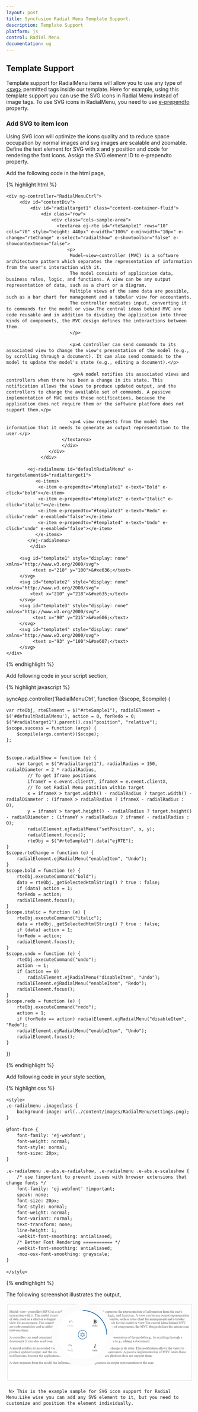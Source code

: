 ```yaml
---
layout: post
title: Syncfusion Radial Menu Template Support.
description: Template Support
platform: js
control: Radial Menu
documentation: ug
---
```


## Template Support

 Template support for RadialMenu items will allow you to use any type of [\<svg\>](https://developer.mozilla.org/en-US/docs/Web/SVG/Element#SVG_elements) permitted tags inside our template. Here for example, using this template support you can use the SVG icons in Radial Menu instead of image tags. To use SVG icons in RadialMenu, you need to use [e-prependto](https://help.syncfusion.com/api/js/ejradialmenu#members:items-prependTo) property.

 ### Add SVG to item Icon

Using SVG icon will optimize the icons quality and to reduce space occupation by normal images and svg images are scalable and zoomable. Define the text element for SVG with x and y position and code for rendering the font icons. Assign the SVG element ID to e-prependto property.

Add the following code in the html page,

{% highlight html %}

    <div ng-controller="RadialMenuCtrl">
         <div id="contentDiv">
             <div id="radialtarget1" class="content-container-fluid">
                 <div class="row">
                     <div class="cols-sample-area">
                       <textarea ej-rte id="rteSample1" rows="10" cols="70" style="height: 440px" e-width="100%" e-minwidth="10px" e-change="rteChange" e-select="radialShow" e-showtoolbar="false" e-showcontextmenu="false">
                           <p>
                            Model–view–controller (MVC) is a software architecture pattern which separates the representation of information from the user's interaction with it.
                            The model consists of application data, business rules, logic, and functions. A view can be any output representation of data, such as a chart or a diagram.
                            Multiple views of the same data are possible, such as a bar chart for management and a tabular view for accountants.
                            The controller mediates input, converting it to commands for the model or view.The central ideas behind MVC are code reusable and in addition to dividing the application into three kinds of components, the MVC design defines the interactions between them.
                            </p>

                            <p>A controller can send commands to its associated view to change the view's presentation of the model (e.g., by scrolling through a document). It can also send commands to the model to update the model's state (e.g., editing a document).</p>

                             <p>A model notifies its associated views and controllers when there has been a change in its state. This notification allows the views to produce updated output, and the controllers to change the available set of commands. A passive implementation of MVC omits these notifications, because the application does not require them or the software platform does not support them.</p>

                            <p>A view requests from the model the information that it needs to generate an output representation to the user.</p>
                         </textarea>
                         </div>
                    </div>
                 </div>

            <ej-radialmenu id="defaultRadialMenu" e-targetelementid="radialtarget1">
               <e-items>
                <e-item e-prependto="#template1" e-text="Bold" e-click="bold"></e-item>
                <e-item e-prependto="#template2" e-text="Italic" e-click="italic"></e-item>
                <e-item e-prependto="#template3" e-text="Redo" e-click="redo" e-enabled="false"></e-item>
                <e-item e-prependto="#template4" e-text="Undo" e-click="undo" e-enabled="false"></e-item>
               </e-items>
            </ej-radialmenu>
             </div>

         <svg id="template1" style="display: none" xmlns="http://www.w3.org/2000/svg">
              <text x="210" y="100">&#xe636;</text>
         </svg>
         <svg id="template2" style="display: none" xmlns="http://www.w3.org/2000/svg">
             <text x="210" y="218">&#xe635;</text>
         </svg>
         <svg id="template3" style="display: none" xmlns="http://www.w3.org/2000/svg">
              <text x="90" y="215">&#xe606;</text>
         </svg>
         <svg id="template4" style="display: none" xmlns="http://www.w3.org/2000/svg">
              <text x="93" y="100">&#xe607;</text>
         </svg>
    </div>

{% endhighlight %}

Add following code in your script section,

{% highlight javascript %}

syncApp.controller('RadialMenuCtrl', function ($scope, $compile) {

    var rteObj, rteElement = $("#rteSample1"), radialElement = $('#defaultRadialMenu'), action = 0, forRedo = 0;
	$("#radialtarget1").parent().css("position", "relative");
    $scope.success = function (args) {
        $compile(args.content)($scope);
    };


    $scope.radialShow = function (e) {
        var target = $("#radialtarget1"), radialRadius = 150, radialDiameter = 2 * radialRadius,
            // To get Iframe positions
            iframeY = e.event.clientY, iframeX = e.event.clientX,
            // To set Radial Menu position within target
            x = iframeX > target.width() - radialRadius ? target.width() - radialDiameter : (iframeX > radialRadius ? iframeX - radialRadius : 0),
            y = iframeY > target.height() - radialRadius ? target.height() - radialDiameter : (iframeY > radialRadius ? iframeY - radialRadius : 0);
            radialElement.ejRadialMenu("setPosition", x, y);
            radialElement.focus();
            rteObj = $("#rteSample1").data("ejRTE");
    }
    $scope.rteChange = function (e) {
        radialElement.ejRadialMenu("enableItem", "Undo");
    }
    $scope.bold = function (e) {
        rteObj.executeCommand("bold");
        data = rteObj._getSelectedHtmlString() ? true : false;
        if (data) action = 1;
        forRedo = action;
        radialElement.focus();
    }
    $scope.italic = function (e) {
        rteObj.executeCommand("italic");
        data = rteObj._getSelectedHtmlString() ? true : false;
        if (data) action = 1;
        forRedo = action;
        radialElement.focus();
    }
    $scope.undo = function (e) {
        rteObj.executeCommand("undo");
        action -= 1;
        if (action == 0)
            radialElement.ejRadialMenu("disableItem", "Undo");
        radialElement.ejRadialMenu("enableItem", "Redo");
        radialElement.focus();
    }
    $scope.redo = function (e) {
        rteObj.executeCommand("redo");
        action = 1;
        if (forRedo == action) radialElement.ejRadialMenu("disableItem", "Redo");
        radialElement.ejRadialMenu("enableItem", "Undo");
        radialElement.focus();
    }
})

{% endhighlight %}

Add following code in your style section,

{% highlight css %}

    <style>
    .e-radialmenu .imageclass {
        background-image: url(../content/images/RadialMenu/settings.png);
    }

    @font-face {
        font-family: 'ej-webfont';
        font-weight: normal;
        font-style: normal;
        font-size: 20px;
    }

    .e-radialmenu .e-abs.e-radialshow, .e-radialmenu .e-abs.e-scaleshow {
        /* use !important to prevent issues with browser extensions that change fonts */
        font-family: 'ej-webfont' !important;
        speak: none;
        font-size: 20px;
        font-style: normal;
        font-weight: normal;
        font-variant: normal;
        text-transform: none;
        line-height: 1;
        -webkit-font-smoothing: antialiased;
        /* Better Font Rendering =========== */
        -webkit-font-smoothing: antialiased;
        -moz-osx-font-smoothing: grayscale;
    }

    </style>

{% endhighlight %}

The following screenshot illustrates the output,

![Template Support](template-support\img1.png)

     N> This is the example sample for SVG icon support for Radial Menu.Like wise you can add any SVG element to it, but you need to customize and position the element individually.  
